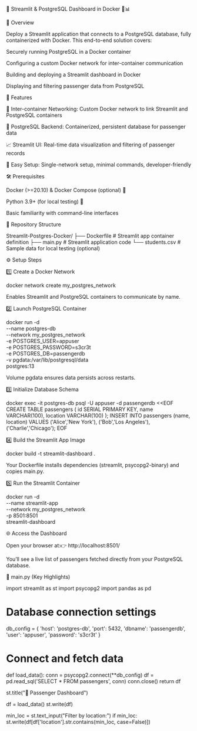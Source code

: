 🐳 Streamlit & PostgreSQL Dashboard in Docker 🐘📊

  

📌 Overview

Deploy a Streamlit application that connects to a PostgreSQL database, fully containerized with Docker. This end-to-end solution covers:

Securely running PostgreSQL in a Docker container

Configuring a custom Docker network for inter-container communication

Building and deploying a Streamlit dashboard in Docker

Displaying and filtering passenger data from PostgreSQL

🚀 Features

🔗 Inter-container Networking: Custom Docker network to link Streamlit and PostgreSQL containers

🐘 PostgreSQL Backend: Containerized, persistent database for passenger data

📈 Streamlit UI: Real-time data visualization and filtering of passenger records

📂 Easy Setup: Single-network setup, minimal commands, developer-friendly

🛠️ Prerequisites

Docker (>=20.10) & Docker Compose (optional) 🐳

Python 3.9+ (for local testing) 🐍

Basic familiarity with command-line interfaces

📁 Repository Structure

Streamlit-Postgres-Docker/
├── Dockerfile              # Streamlit app container definition
├── main.py                 # Streamlit application code
└── students.csv            # Sample data for local testing (optional)

⚙️ Setup Steps

1️⃣ Create a Docker Network

docker network create my_postgres_network

Enables Streamlit and PostgreSQL containers to communicate by name.

2️⃣ Launch PostgreSQL Container

docker run -d \
  --name postgres-db \
  --network my_postgres_network \
  -e POSTGRES_USER=appuser \
  -e POSTGRES_PASSWORD=s3cr3t \
  -e POSTGRES_DB=passengerdb \
  -v pgdata:/var/lib/postgresql/data \
  postgres:13

Volume pgdata ensures data persists across restarts.

3️⃣ Initialize Database Schema

docker exec -it postgres-db psql -U appuser -d passengerdb <<EOF
CREATE TABLE passengers (
  id SERIAL PRIMARY KEY,
  name VARCHAR(100),
  location VARCHAR(100)
);
INSERT INTO passengers (name, location) VALUES
  ('Alice','New York'),
  ('Bob','Los Angeles'),
  ('Charlie','Chicago');
EOF

4️⃣ Build the Streamlit App Image

docker build -t streamlit-dashboard .

Your Dockerfile installs dependencies (streamlit, psycopg2-binary) and copies main.py.

5️⃣ Run the Streamlit Container

docker run -d \
  --name streamlit-app \
  --network my_postgres_network \
  -p 8501:8501 \
  streamlit-dashboard

🌐 Access the Dashboard

Open your browser at:👉 http://localhost:8501/

You’ll see a live list of passengers fetched directly from your PostgreSQL database.

📝 main.py (Key Highlights)

import streamlit as st
import psycopg2
import pandas as pd

# Database connection settings
db_config = {
    'host': 'postgres-db',
    'port': 5432,
    'dbname': 'passengerdb',
    'user': 'appuser',
    'password': 's3cr3t'
}

# Connect and fetch data
def load_data():
    conn = psycopg2.connect(**db_config)
    df = pd.read_sql('SELECT * FROM passengers', conn)
    conn.close()
    return df

st.title("🛫 Passenger Dashboard")

df = load_data()
st.write(df)

min_loc = st.text_input("Filter by location:")
if min_loc:
    st.write(df[df['location'].str.contains(min_loc, case=False)])


